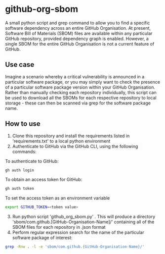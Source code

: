 # github-org-sbom
A small python script and grep command to allow you to find a specific software dependency across an entire GitHub Organisation. At present, Software Bill of Materials (SBOM) files are available within any particular GitHub repository, provided dependency graph is enabled. However, a single SBOM for the entire GitHub Organisation is not a current feature of GitHub.

## Use case
Imagine a scenario whereby a critical vulnerability is announced in a particular software package, or you may simply want to check the presence of a particular software package version within your GitHub Organisation. Rather than manually checking each repository individually, this script can be used to download all the SBOMs for each respective repository to local storage - these can then be scanned via grep for the software package name.

## How to use

1) Clone this repository and install the requirements listed in 'requirements.txt' to a local python environment
2) Authenticate to GitHub via the GitHub CLI, using the following commands:

To authenticate to GitHub:
```bash
gh auth login
```

To obtain an access token for GitHub:
```bash
gh auth token
```

To set the access token as an environment variable
```bash
export GITHUB_TOKEN=<token value>
```
3) Run python script 'github_org_sbom.py' . This will produce a directory 'sbom/com.github.[GitHub-Organisation-Name]/' containing all of the SBOM files for each repository in .json format
4) Perform regular expression search for the name of the particular software package of interest:

```bash
grep -Rnw . -l -e 'sbom/com.github.{GitHub-Organisation-Name}/'
```